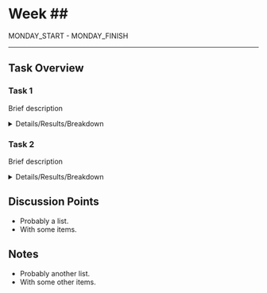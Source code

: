 <div id="toc">
  <ul style="list-style: none">
    <summary>
      <h1>
        Week ##
      </h1>
      <li> MONDAY_START - MONDAY_FINISH </li>
      <hr>
    </summary>
  </ul>
</div>

## Task Overview

### Task 1
Brief description
<details>
	<summary>Details/Results/Breakdown</summary>
	Normally a list but not required, could be a paragraph, etc.
	<ul>
		<li>Some item.</li>
		<li>Another item.</li>
		<li>A third item.</li>
	</ul>
</details>

### Task 2
Brief description
<details>
	<summary>Details/Results/Breakdown</summary>
	Normally a list but not required, could be a paragraph, etc.
	<ul>
		<li>Some item.</li>
		<li>Another item.</li>
		<li>A third item.</li>
	</ul>
</details>

## Discussion Points
- Probably a list.
- With some items.

## Notes
- Probably another list.
- With some other items.